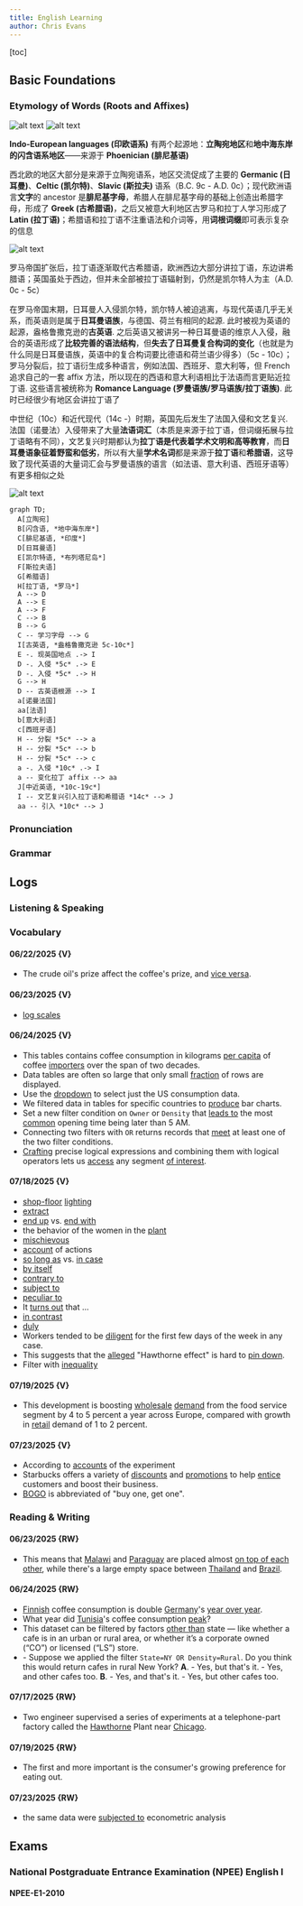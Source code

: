 ```yaml
---
title: English Learning
author: Chris Evans
---
```


[toc]

## Basic Foundations

### Etymology of Words (Roots and Affixes)

![alt text](img/image.png)
![alt text](img/image-1.png)

**Indo-European languages (印欧语系)** 有两个起源地：**立陶宛地区**和**地中海东岸的闪含语系地区**——来源于 **Phoenician (腓尼基语)**

西北欧的地区大部分是来源于立陶宛语系，地区交流促成了主要的 **Germanic (日耳曼)**、**Celtic (凯尔特)**、**Slavic (斯拉夫)** 语系（B.C. 9c - A.D. 0c）；现代欧洲语言**文字**的 ancestor 是**腓尼基字母**，希腊人在腓尼基字母的基础上创造出希腊字母，形成了 **Greek (古希腊语)**，之后又被意大利地区古罗马和拉丁人学习形成了 **Latin (拉丁语)**；希腊语和拉丁语不注重语法和介词等，用**词根词缀**即可表示复杂的信息

![alt text](img/image-2.png)

罗马帝国扩张后，拉丁语逐渐取代古希腊语，欧洲西边大部分讲拉丁语，东边讲希腊语；英国虽处于西边，但并未全部被拉丁语辐射到，仍然是凯尔特人为主（A.D. 0c - 5c）

在罗马帝国末期，日耳曼人入侵凯尔特，凯尔特人被迫逃离，与现代英语几乎无关系，而英语则是属于**日耳曼语族**，与德国、荷兰有相同的起源. 此时被视为英语的起源，盎格鲁撒克逊的**古英语**. 之后英语又被讲另一种日耳曼语的维京人入侵，融合的英语形成了**比较完善的语法结构**，但**失去了日耳曼复合构词的变化**（也就是为什么同是日耳曼语族，英语中的复合构词要比德语和荷兰语少得多）（5c - 10c）；罗马分裂后，拉丁语衍生成多种语言，例如法国、西班牙、意大利等，但 French 追求自己的一套 affix 方法，所以现在的西语和意大利语相比于法语而言更贴近拉丁语. 这些语言被统称为 **Romance Language (罗曼语族/罗马语族/拉丁语族)**. 此时已经很少有地区会讲拉丁语了

中世纪（10c）和近代现代（14c -）时期，英国先后发生了法国入侵和文艺复兴. 法国（诺曼法）入侵带来了大量**法语词汇**（本质是来源于拉丁语，但词缀拓展与拉丁语略有不同），文艺复兴时期都认为**拉丁语是代表着学术文明和高等教育**，而**日耳曼语象征着野蛮和低劣**，所以有大量**学术名词**都是来源于**拉丁语**和**希腊语**，这导致了现代英语的大量词汇会与罗曼语族的语言（如法语、意大利语、西班牙语等）有更多相似之处

![alt text](img/image-3.png)

```mermaid
graph TD;
  A[立陶宛]
  B[闪含语, *地中海东岸*]
  C[腓尼基语, *印度*]
  D[日耳曼语]
  E[凯尔特语, *布列塔尼岛*]
  F[斯拉夫语]
  G[希腊语]
  H[拉丁语, *罗马*]
  A --> D
  A --> E
  A --> F
  C --> B
  B --> G
  C -- 学习字母 --> G
  I[古英语, *盎格鲁撒克逊 5c-10c*]
  E -. 现英国地点 .-> I
  D -. 入侵 *5c* .-> E
  D -. 入侵 *5c* .-> H
  G --> H
  D -- 古英语根源 --> I
  a[诺曼法国]
  aa[法语]
  b[意大利语]
  c[西班牙语]
  H -- 分裂 *5c* --> a
  H -- 分裂 *5c* --> b
  H -- 分裂 *5c* --> c
  a -. 入侵 *10c* .-> I
  a -- 变化拉丁 affix --> aa
  J[中近英语, *10c-19c*]
  I -- 文艺复兴引入拉丁语和希腊语 *14c* --> J
  aa -- 引入 *10c* --> J
```

### Pronunciation

### Grammar

## Logs

### Listening & Speaking

### Vocabulary

#### 06/22/2025 {V}

- The crude oil's prize affect the coffee's prize, and [vice versa](http://127.0.0.1:5500/english/dict/vice_versa.html#entry1.1-1).

#### 06/23/2025 {V}

- [log scales](http://127.0.0.1:5500/english/dict/log_scale.html#entry1.1-2)

#### 06/24/2025 {V}

- This tables contains coffee consumption in kilograms [per capita](http://127.0.0.1:5500/english/dict/per_capita.html#entry1.1-1) of coffee [import](http://127.0.0.1:5500/english/dict/import.html#entry1.1-1a)[ers](http://127.0.0.1:5500/english/dict/er.html#entry5.1-2b) over the span of two decades.
- Data tables are often so large that only small [fraction](http://127.0.0.1:5500/english/dict/fraction.html#entry1.1-1b(2)) of rows are displayed.
- Use the [dropdown](http://127.0.0.1:5500/english/dict/drop-down.html#entry1.1-1) to select just the US consumption data.
- We filtered data in tables for specific countries to [produce](http://127.0.0.1:5500/english/dict/produce.html#entry1.1-1) bar charts.
- Set a new filter condition on `Owner` or `Density` that [leads to](http://127.0.0.1:5500/english/dict/lead_to.html#entry1.1-1) the most [common](http://127.0.0.1:5500/english/dict/common.html#entry1.1-3a) opening time being later than 5 AM.
- Connecting two filters with `OR` returns records that [meet](http://127.0.0.1:5500/english/dict/meet.html#entry1.1-4) at least one of the two filter conditions.
- [Crafting](http://127.0.0.1:5500/english/dict/craft.html#entry2.1-1) precise logical expressions and combining them with logical operators lets us [access](http://127.0.0.1:5500/english/dict/access.html#entry2.1-1a) any segment [of interest](http://127.0.0.1:5500/english/dict/of_interest.html#entry1.1-1).

#### 07/18/2025 {V}

- [shop-floor](http://127.0.0.1:5500/english/dict/shop_floor.html#entry1.1-1) [lighting](http://127.0.0.1:5500/english/dict/lighting.html#entry1.1-1a)
- [extract](http://127.0.0.1:5500/english/dict/extract.html)
- [end up](http://127.0.0.1:5500/english/dict/end_up.html#entry1.1-1) vs. [end with](http://127.0.0.1:5500/english/dict/end_with.html#entry1.1-1)
- the behavior of the women in the [plant](http://127.0.0.1:5500/english/dict/plant.html#entry2.1-2b)
- [mischievous](http://127.0.0.1:5500/english/dict/mischievous.html)
- [account](http://127.0.0.1:5500/english/dict/account.html#entry1.1-2) of actions
- [so long as](http://127.0.0.1:5500/english/dict/so_long_as.html#entry1.1) vs. [in case](http://127.0.0.1:5500/english/dict/in_case.html#entry1.1)
- [by itself](http://127.0.0.1:5500/english/dict/by_itself.html#entry1.1-1)
- [contrary to](http://127.0.0.1:5500/english/dict/contrary_to.html)
- [subject to](http://127.0.0.1:5500/english/dict/subject_to.html)
- [peculiar to](http://127.0.0.1:5500/english/dict/peculiar_to.html)
- It [turns out](http://127.0.0.1:5500/english/dict/turnout.html#entry2.1-2a) that ...
- [in contrast](http://127.0.0.1:5500/english/dict/in_contrast.html)
- [duly](http://127.0.0.1:5500/english/dict/duly.html)
- Workers tended to be [diligent](http://127.0.0.1:5500/english/dict/diligent.html#entry1.1-1) for the first few days of the week in any case.
- This suggests that the [alleged](http://127.0.0.1:5500/english/dict/alleged.html#entry1.1-2) "Hawthorne effect" is hard to [pin down](http://127.0.0.1:5500/english/dict/pin_down.html#entry1.1-2).
- Filter with [inequality](http://127.0.0.1:5500/english/dict/inequality.html#entry1.1-3)

#### 07/19/2025 {V}

- This development is boosting [wholesale](http://127.0.0.1:5500/english/dict/wholesale.html#entry2.1-2) [demand](http://127.0.0.1:5500/english/dict/demand.html#entry1.1-3b) from the food service segment by 4 to 5 percent a year across Europe, compared with growth in [retail](http://127.0.0.1:5500/english/dict/retail.html#entry3.1-1) demand of 1 to 2 percent.

#### 07/23/2025 {V}

- According to [accounts](http://127.0.0.1:5500/english/dict/account.html#entry1.1-7) of the experiment
- Starbucks offers a variety of [discounts](http://127.0.0.1:5500/english/dict/discount.html#entry1.1-1a(1)) and [promotions](http://127.0.0.1:5500/english/dict/promotion.html#entry1.1-2) to help [entice](http://127.0.0.1:5500/english/dict/entice.html#entry1.1-1) customers and boost their business.
- [BOGO](http://127.0.0.1:5500/english/dict/BOGO.html#entry1.1-1) is abbreviated of "buy one, get one".

### Reading & Writing

#### 06/23/2025 {RW}

- This means that [Malawi](http://127.0.0.1:5500/english/geo/Malawi.html#entry1.1-1) and [Paraguay](http://127.0.0.1:5500/english/geo/Paraguay.html#entry1.1-1) are placed almost [on top of each other](http://127.0.0.1:5500/english/dict/top.html#on_top_of_each_other.1-1), while there's a large empty space between [Thailand](http://127.0.0.1:5500/english/geo/Thailand.html#entry1.1-1) and [Brazil](http://127.0.0.1:5500/english/geo/Brazil.html#entry1.1-1).

#### 06/24/2025 {RW}

- [Finnish](http://127.0.0.1:5500/english/dict/Finnish.html#entry1.1-1) coffee consumption is double [Germany](http://127.0.0.1:5500/english/geo/Germany.html#entry1.1-1)'s [year over year](http://127.0.0.1:5500/english/dict/year-over-year.html#entry1.1-1).
- What year did [Tunisia](http://127.0.0.1:5500/english/geo/Tunisia.html#entry1.1-1)'s coffee consumption [peak](http://127.0.0.1:5500/english/dict/peak.html#entry2.1-1)?
- This dataset can be filtered by factors [other than](http://127.0.0.1:5500/english/dict/other_than.html#entry1.1-1) state — like whether a cafe is in an urban or rural area, or whether it’s a corporate owned (“CO”) or licensed (“LS”) store.
- \- Suppose we applied the filter `State=NY OR Density=Rural`. Do you think this would return cafes in rural New York?
  **A**. \- Yes, but that's it. \- Yes, and other cafes too.
  **B**. \- Yes, and that's it. \- Yes, but other cafes too.

#### 07/17/2025 {RW}

- Two engineer supervised a series of experiments at a telephone-part factory called the [Hawthorne](http://127.0.0.1:5500/english/geo/Hawthorne.html#entry1.1-1) Plant near [Chicago](http://127.0.0.1:5500/english/geo/Chicago.html#entry1.1-1).

#### 07/19/2025 {RW}

- The first and more important is the consumer's growing preference for eating out.

#### 07/23/2025 {RW}

- the same data were [subjected to](http://127.0.0.1:5500/english/dict/subject_to.html#entry1.1-3) econometric analysis

## Exams

### National Postgraduate Entrance Examination (NPEE) English I

#### NPEE-E1-2010
